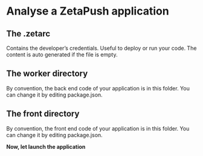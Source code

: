 # Analyse a ZetaPush application

## The .zetarc

Contains the developer’s credentials. Useful to deploy or run your code. The content is auto generated if the file is empty.


## The worker directory

By convention, the back end code of your application is in this folder. You can change it by editing package.json.

## The front directory

By convention, the front end code of your application is in this folder. You can change it by editing package.json.

**Now, let launch the application** 